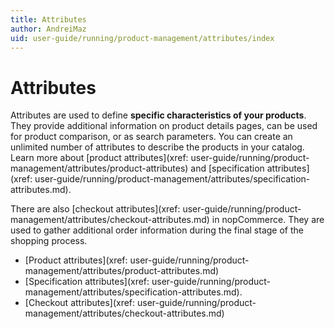 ```yaml
---
title: Attributes
author: AndreiMaz
uid: user-guide/running/product-management/attributes/index
---
```

# Attributes

Attributes are used to define **specific characteristics of your products**. They provide additional information on product details pages, can be used for product comparison, or as search parameters. You can create an unlimited number of attributes to describe the products in your catalog. Learn more about [product attributes](xref: user-guide/running/product-management/attributes/product-attributes) and [specification attributes](xref: user-guide/running/product-management/attributes/specification-attributes.md).

There are also [checkout attributes](xref: user-guide/running/product-management/attributes/checkout-attributes.md) in nopCommerce. They are used to gather additional order information during the final stage of the shopping process.

- [Product attributes](xref: user-guide/running/product-management/attributes/product-attributes.md)
- [Specification attributes](xref: user-guide/running/product-management/attributes/specification-attributes.md).
- [Checkout attributes](xref: user-guide/running/product-management/attributes/checkout-attributes.md)
